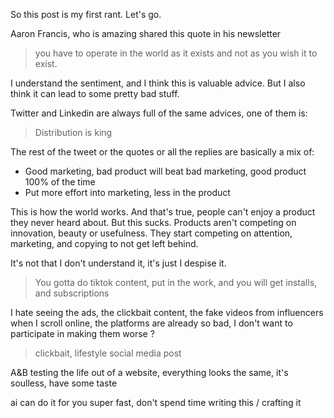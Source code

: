 So this post is my first rant. Let's go. 

Aaron Francis, who is amazing shared this quote in his newsletter

> you have to operate in the world as it exists and not as you wish it to exist.

I understand the sentiment, and I think this is valuable advice. But I also think it can lead to some pretty bad stuff. 

Twitter and Linkedin are always full of the same advices, one of them is:
> Distribution is king

The rest of the tweet or the quotes or all the replies are basically a mix of:
- Good marketing, bad product will beat bad marketing, good product 100% of the time
- Put more effort into marketing, less in the product

This is how the world works. And that's true, people can't enjoy a product they never heard about. But this sucks. Products aren't competing on innovation, beauty or usefulness. They start competing on attention, marketing, and copying to not get left behind.

It's not that I don't understand it, it's just I despise it. 

> You gotta do tiktok content, put in the work, and you will get installs, and subscriptions 

I hate seeing the ads, the clickbait content, the fake videos from influencers when I scroll online, 
the platforms are already so bad, I don't want to participate in making them worse ? 

> clickbait, lifestyle social media post

A&B testing the life out of a website,
everything looks the same, it's soulless, have some taste

> 

ai can do it for you super fast, don't spend time writing this / crafting it
